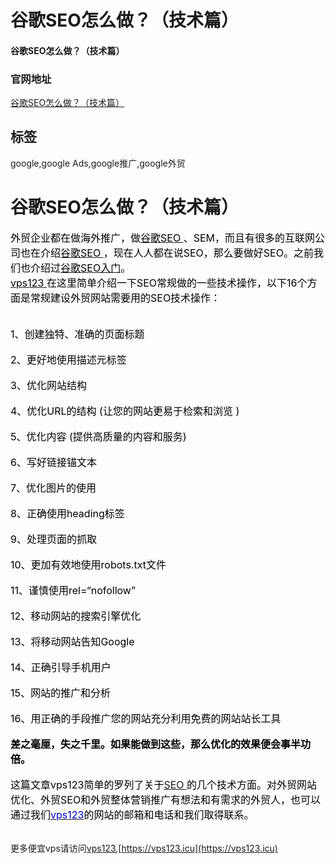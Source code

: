 # 谷歌SEO怎么做？（技术篇）

#### 谷歌SEO怎么做？（技术篇）

### 官网地址

[谷歌SEO怎么做？（技术篇）](https://vps123.icu)

## 标签

google,google Ads,google推广,google外贸



<h1>谷歌SEO怎么做？（技术篇）</h1><div class="d-m"><div class="dm-cet"><div class="b-d-content lh1" itemprop="articleBody"><div><span style="color:#000000;font-size:16px;"><span style="line-height:1.5em;">外贸企业都在做海外推广，做</span></span><a class="blue und" href="https://www.globalsir.com/seo/" target="_blank"><span style="color:#000000;font-size:16px;"><span style="line-height:1.5em;">谷歌SEO </span></span></a><span style="color:#000000;font-size:16px;"><span style="line-height:1.5em;">、SEM，而且有很多的互联网公司也在介绍</span></span><a class="blue und" href="https://www.globalsir.com/seo/" target="_blank"><span style="color:#000000;font-size:16px;"><span style="line-height:1.5em;">谷歌SEO </span></span></a><span style="color:#000000;font-size:16px;"><span style="line-height:1.5em;">，现在人人都在说SEO，那么要做好SEO。之前我们也介绍过</span></span><a href="https://www.globalsir.com/how-to-seo-starter-edition/" target="_blank"><span style="color:#000000;font-size:16px;"><span style="line-height:1.5em;">谷歌SEO入门</span></span></a><span style="color:#000000;font-size:16px;"><span style="line-height:1.5em;">。</span></span></div><div><a class="blue und" href="https://www.globalsir.com/" target="_blank"><span style="color:#000000;font-size:16px;"><span style="line-height:1.5em;">vps123 </span></span></a><span style="color:#000000;font-size:16px;"><span style="line-height:1.5em;">在这里简单介绍一下SEO常规做的一些技术操作，以下16个方面是常规建设外贸网站需要用的SEO技术操作：</span></span></div><div>&nbsp;</div><div style="text-align:center;"><span style="color:#000000;font-size:16px;"><span style="line-height:1.5em;"><picture class="lazy-f p-ritxt" style="height:0px;"><source srcset="https://www.globalsir.com/uploads/59a130c012dc8144464517.webp" type="image/webp"><hide class="nim scrollLoading" style="width:70%;" alt="" onload="this.style.opacity=1" src="https://www.globalsir.com/uploads/59a130c012dc8144464517.png"><input id="srcw" type="hidden" value="960"> <input id="srch" type="hidden" value="322"></hide></picture></span></span></div><div>&nbsp;</div><div><span style="color:#000000;font-size:16px;"><span style="line-height:1.5em;">1、创建独特、准确的页面标题</span></span></div><div>&nbsp;</div><div><span style="color:#000000;font-size:16px;"><span style="line-height:1.5em;">2、更好地使用描述元标签</span></span></div><div>&nbsp;</div><div><span style="color:#000000;font-size:16px;"><span style="line-height:1.5em;">3、优化网站结构</span></span></div><div>&nbsp;</div><div><span style="color:#000000;font-size:16px;"><span style="line-height:1.5em;">4、优化URL的结构 (让您的网站更易于检索和浏览 )</span></span></div><div>&nbsp;</div><div><span style="color:#000000;font-size:16px;"><span style="line-height:1.5em;">5、优化内容 (提供高质量的内容和服务)</span></span></div><div>&nbsp;</div><div><span style="color:#000000;font-size:16px;"><span style="line-height:1.5em;">6、写好链接锚文本</span></span></div><div>&nbsp;</div><div><span style="color:#000000;font-size:16px;"><span style="line-height:1.5em;">7、优化图片的使用</span></span></div><div>&nbsp;</div><div><span style="color:#000000;font-size:16px;"><span style="line-height:1.5em;">8、正确使用heading标签</span></span></div><div>&nbsp;</div><div><span style="color:#000000;font-size:16px;"><span style="line-height:1.5em;">9、处理页面的抓取</span></span></div><div>&nbsp;</div><div><span style="color:#000000;font-size:16px;"><span style="line-height:1.5em;">10、更加有效地使用robots.txt文件</span></span></div><div>&nbsp;</div><div><span style="color:#000000;font-size:16px;"><span style="line-height:1.5em;">11、谨慎使用rel=“nofollow”</span></span></div><div>&nbsp;</div><div><span style="color:#000000;font-size:16px;"><span style="line-height:1.5em;">12、移动网站的搜索引擎优化</span></span></div><div>&nbsp;</div><div><span style="color:#000000;font-size:16px;"><span style="line-height:1.5em;">13、将移动网站告知Google</span></span></div><div>&nbsp;</div><div><span style="color:#000000;font-size:16px;"><span style="line-height:1.5em;">14、正确引导手机用户</span></span></div><div>&nbsp;</div><div><span style="color:#000000;font-size:16px;"><span style="line-height:1.5em;">15、网站的推广和分析</span></span></div><div>&nbsp;</div><div><span style="color:#000000;font-size:16px;"><span style="line-height:1.5em;">16、用正确的手段推广您的网站充分利用免费的网站站长工具</span></span></div><div>&nbsp;</div><div><span style="color:#000000;font-size:16px;"><span style="line-height:1.5em;"><strong>差之毫厘，失之千里。如果能做到这些，那么优化的效果便会事半功倍。</strong></span></span></div><div>&nbsp;</div><div><span style="color:#000000;font-size:16px;"><span style="line-height:1.5em;">这篇文章vps123简单的罗列了关于</span></span><a class="blue und" href="https://vps123.icu/362.html" target="_blank"><span style="font-size:16px;"><span style="line-height:1.5em;">SEO </span></span></a><span style="color:#000000;font-size:16px;"><span style="line-height:1.5em;">的几个技术方面。对外贸网站优化、外贸SEO和外贸整体营销推广有想法和有需求的外贸人，也可以通过我们</span></span><a href="https://vps123.icu" target="_blank"><span style="color:#0000cd;font-size:16px;"><span style="line-height:1.5em;">vps123</span></span></a><span style="color:#000000;font-size:16px;"><span style="line-height:1.5em;">的网站的邮箱和电话和我们取得联系。</span></span></div><div>&nbsp;</div></div></div></div>

更多便宜vps请访问[vps123](https://vps123.icu),[https://vps123.icu](https://vps123.icu)
